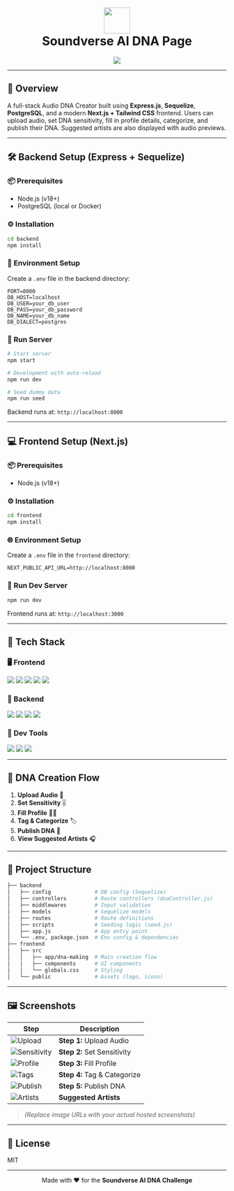
<h1 align="center">
  <img src="https://cdn-icons-png.flaticon.com/512/2721/2721291.png" width="60" />
  <br />
  Soundverse AI DNA Page
</h1>

<p align="center">
  <img src="https://readme-typing-svg.herokuapp.com?font=Fira+Code&size=22&pause=1000&center=true&vCenter=true&width=450&lines=Create+your+Audio+DNA.;Explore+Suggested+DNA+Artists.;Express+%2B+Next.js+%2B+PostgreSQL+Project" />
</p>

---

## 🚀 Overview

A full-stack Audio DNA Creator built using **Express.js**, **Sequelize**, **PostgreSQL**, and a modern **Next.js + Tailwind CSS** frontend. Users can upload audio, set DNA sensitivity, fill in profile details, categorize, and publish their DNA. Suggested artists are also displayed with audio previews.

---

## 🛠 Backend Setup (Express + Sequelize)

### 📦 Prerequisites

- Node.js (v18+)
- PostgreSQL (local or Docker)

### ⚙️ Installation

```bash
cd backend
npm install
```

### 🌱 Environment Setup

Create a `.env` file in the backend directory:

```env
PORT=8000
DB_HOST=localhost
DB_USER=your_db_user
DB_PASS=your_db_password
DB_NAME=your_db_name
DB_DIALECT=postgres
```

### 🚀 Run Server

```bash
# Start server
npm start

# Development with auto-reload
npm run dev

# Seed dummy data
npm run seed
```

Backend runs at: `http://localhost:8000`

---

## 💻 Frontend Setup (Next.js)

### 📦 Prerequisites

- Node.js (v18+)

### ⚙️ Installation

```bash
cd frontend
npm install
```

### 🌐 Environment Setup

Create a `.env` file in the `frontend` directory:

```env
NEXT_PUBLIC_API_URL=http://localhost:8000
```

### 🏃 Run Dev Server

```bash
npm run dev
```

Frontend runs at: `http://localhost:3000`

---

## 🧰 Tech Stack

### 🖥 Frontend

<p align="left">
  <img src="https://img.shields.io/badge/Next.js-black?logo=nextdotjs&logoColor=white" />
  <img src="https://img.shields.io/badge/React-20232A?logo=react&logoColor=61DAFB" />
  <img src="https://img.shields.io/badge/TailwindCSS-38B2AC?logo=tailwindcss&logoColor=white" />
  <img src="https://img.shields.io/badge/TypeScript-007ACC?logo=typescript&logoColor=white" />
  <img src="https://img.shields.io/badge/Howler.js-FF4088?logo=javascript&logoColor=white" />
</p>

### 🔧 Backend

<p align="left">
  <img src="https://img.shields.io/badge/Express.js-404D59?logo=express&logoColor=white" />
  <img src="https://img.shields.io/badge/Sequelize-3f62ab?logo=sequelize&logoColor=white" />
  <img src="https://img.shields.io/badge/PostgreSQL-336791?logo=postgresql&logoColor=white" />
  <img src="https://img.shields.io/badge/Dotenv-8DD6F9?logo=dotenv&logoColor=white" />
</p>

### 🧪 Dev Tools

<p align="left">
  <img src="https://img.shields.io/badge/Docker-2496ED?logo=docker&logoColor=white" />
  <img src="https://img.shields.io/badge/Visual_Studio_Code-007ACC?logo=visualstudiocode&logoColor=white" />
  <img src="https://img.shields.io/badge/Git-F05032?logo=git&logoColor=white" />
</p>

---

## 🔄 DNA Creation Flow

1. **Upload Audio** 🎵  
2. **Set Sensitivity** 🎚  
3. **Fill Profile** 🧑‍🎤  
4. **Tag & Categorize** 🏷️  
5. **Publish DNA** 🚀  
6. **View Suggested Artists** 🎧

---

## 📁 Project Structure

```bash
├── backend
│   ├── config              # DB config (Sequelize)
│   ├── controllers         # Route controllers (dnaController.js)
│   ├── middlewares         # Input validation
│   ├── models              # Sequelize models
│   ├── routes              # Route definitions
│   ├── scripts             # Seeding logic (seed.js)
│   ├── app.js              # App entry point
│   └── .env, package.json  # Env config & dependencies
├── frontend
│   ├── src
│   │   ├── app/dna-making  # Main creation flow
│   │   ├── components      # UI components
│   │   └── globals.css     # Styling
│   └── public              # Assets (logo, icons)
```

---

## 🖼 Screenshots

| Step | Description |
|------|-------------|
| ![Upload](https://your-image-url.com/upload.png) | **Step 1:** Upload Audio |
| ![Sensitivity](https://your-image-url.com/sensitivity.png) | **Step 2:** Set Sensitivity |
| ![Profile](https://your-image-url.com/profile.png) | **Step 3:** Fill Profile |
| ![Tags](https://your-image-url.com/tags.png) | **Step 4:** Tag & Categorize |
| ![Publish](https://your-image-url.com/publish.png) | **Step 5:** Publish DNA |
| ![Artists](https://your-image-url.com/artists.png) | **Suggested Artists** |

> *(Replace image URLs with your actual hosted screenshots)*

---

## 📜 License

MIT

---

<p align="center">
  Made with ❤️ for the <strong>Soundverse AI DNA Challenge</strong>
</p>
